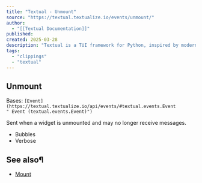 ```yaml
---
title: "Textual - Unmount"
source: "https://textual.textualize.io/events/unmount/"
author:
  - "[[Textual Documentation]]"
published:
created: 2025-03-28
description: "Textual is a TUI framework for Python, inspired by modern web development."
tags:
  - "clippings"
  - "textual"
---
```

## Unmount

Bases: `[Event](https://textual.textualize.io/api/events/#textual.events.Event " Event (textual.events.Event)")`

Sent when a widget is unmounted and may no longer receive messages.

- Bubbles
- Verbose

## See also¶

- [Mount](https://textual.textualize.io/events/mount/)